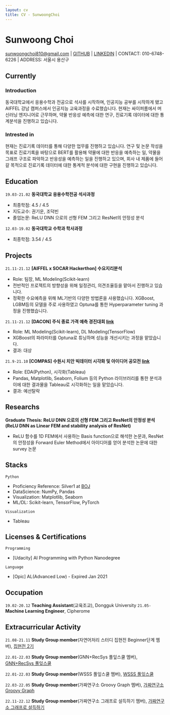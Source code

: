 ```yaml
---
layout: cv
title: CV - SunwoongChoi
---
```

# Sunwoong Choi

<div id="webaddress">
<a href="mailto:sunwoongchoi810@gmail.com">sunwoongchoi810@gmail.com</a>
| <a href="https://github.com/sunwoongc">GITHUB</a>
| <a href="https://www.linkedin.com/in/sunwoongchoi810/">LINKEDIN</a>
| CONTACT: 010-6748-6226
| ADDRESS: 서울시 용산구
</div>


## Currently


### Introduction

동국대학교에서 응용수학과 전공으로 석사를 시작하며, 인공지능 공부를 시작하게 됐고 AIFFEL 강남 캠퍼스에서 인공지능 교육과정을 수료했습니다. 현재는 싸이퍼롬에서 머신러닝 엔지니어로 근무하며, 약물 반응성 예측에 대한 연구, 진료기록 데이터에 대한 통계분석을 진행하고 있습니다.

### Intrested in

현재는 진료기록 데이터를 통해 다양한 업무를 진행하고 있습니다. 연구 및 논문 작성을 목표로 진료기록을 바탕으로 BERT를 활용해 약물에 대한 반응을 예측하는 일, 약물을 그래프 구조로 파악하고 반응성을 예측하는 일을 진행하고 있으며, 회사 내 제품에 들어갈 목적으로 진료기록 데이터에 대한 통계적 분석에 대한 구현을 진행하고 있습니다.


## Education

`19.03-21.02`
__동국대학교 응용수학전공 석사과정__ 
* 최종학점: 4.5 / 4.5
* 지도교수: 권기운, 조덕빈
* 졸업논문: ReLU DNN 으로의 선형 FEM 그리고 ResNet의 안정성 분석

`12.03-19.02`
__동국대학교 수학과 학사과정__ 
* 최종학점: 3.54 / 4.5


## Projects
`21.11-21.12`
__\[AIFFEL x SOCAR Hackerthon\] 수요지리분석__
* Role: 팀장, ML Modeling(Scikit-learn)
* 전반적인 프로젝트의 방향성을 위해 일정관리, 의견조율등을 맡아서 진행하고 있습니다.
* 정확한 수요예측을 위해 ML기반의 다양한 방법론을 사용했습니다. XGBoost, LGBM등의 모델을 주로 사용하였고 Optuna를 통한 Hyperparameter tuning 과정을 진행했습니다.

`21.11-21.12`
__\[DACON\] 주식 종료 가격 예측 경진대회 [link](https://dacon.io/competitions/official/235857/overview/description)__
* Role: ML Modeling(Scikit-learn), DL Modeling(TensorFlow)
* XGBoost의 파라미터를 Optuna로 튜닝하며 성능을 개선시키는 과정을 맡았습니다.
* 결과: 대상

`21.9-21.10`
__\[COMPAS\] 수원시 치안 빅데이터 시각화 및 아이디어 공모전 [link](https://compas.lh.or.kr/subj/past/info?subjNo=SBJ_2109_001)__
* Role: EDA(Python), 시각화(Tableau)
* Pandas, Matplotlib, Seaborn, Folium 등의 Python 라이브러리를 통한 분석과 이에 대한 결과물을 Tableau로 시각화하는 일을 맡았습니다.
* 결과: 예선탈락


## Researchs

__Graduate Thesis: ReLU DNN 으로의 선형 FEM 그리고 ResNet의 안정성 분석(ReLU DNN as Linear FEM and stability analysis of ResNet)__
* ReLU 함수를 1D FEM에서 사용하는 Basis function으로 해석한 논문과, ResNet의 안정성을 Forward Euler Method에서 아이디어를 얻어 분석한 논문에 대한 survey 논문

## Stacks

`Python`
- Proficiency Reference: Silver1 at [BOJ](https://solved.ac/profile/creagravity)
- DataScience: NumPy, Pandas
- Visualization: Matplotlib, Seaborn
- ML/DL: Scikit-learn, TensorFlow, PyTorch

`Visualization`
- Tableau


## Licenses & Certifications

`Programming`
- \[Udacity\] AI Programming with Python Nanodegree

`Language`
- \[Opic\] AL(Advanced Low) - Expired Jan 2021

## Occupation 

`19.02-20.12`
__Teaching Assistant__(교육조교), Dongguk University
`21.05-`
__Machine Learning Engineer__, Cipherome

## Extracurricular Activity

`21.08-21.11`
__Study Group member__(자연어처리 스터디 집현전 Beginner단계 멤버), [집현전 2기](https://github.com/jiphyeonjeon/season2)

`22.01-22.03`
__Study Group member__(GNN+RecSys 풀잎스쿨 멤버), [GNN+RecSys 풀잎스쿨](https://www.notion.so/modulabs/GNN-based-Recommender-Systems-e828fd8c294543c894f587a39567a260)

`22.01-22.03`
__Study Group member__(WSSS 풀잎스쿨 멤버), [WSSS 풀잎스쿨](https://www.notion.so/modulabs/Weakly-Supervised-Semantic-Segmentation-bc0e542ceda6472681d8583608ba2d2a)

`22.03-22.05`
__Study Group member__(가짜연구소 Groovy Graph 멤버), [가짜연구소 Groovy Graph](https://www.notion.so/chanrankim/Groovy-Graph-1a98bd335501499e894efd5a79efe479)

`22.11-22.12`
__Study Group member__(가짜연구소 그래프로 설득하기 멤버), [가짜연구소 그래프로 설득하기](https://www.notion.so/chanrankim/Groovy-Graph-1a98bd335501499e894efd5a79efe479)


<!-- ### Footer

Last updated: Jan, 30, 2023 -->


